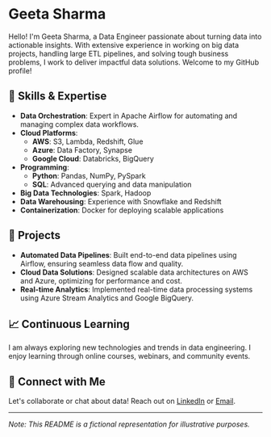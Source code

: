 # Geeta Sharma


Hello! I'm Geeta Sharma, a Data Engineer passionate about turning data into actionable insights. With extensive experience in working on big data projects, handling large ETL pipelines, and solving tough business problems, I work to deliver impactful data solutions. Welcome to my GitHub profile!

## 🚀 Skills & Expertise

- **Data Orchestration**: Expert in Apache Airflow for automating and managing complex data workflows.
- **Cloud Platforms**: 
  - **AWS**: S3, Lambda, Redshift, Glue
  - **Azure**: Data Factory, Synapse
  - **Google Cloud**: Databricks, BigQuery
- **Programming**: 
  - **Python**: Pandas, NumPy, PySpark
  - **SQL**: Advanced querying and data manipulation
- **Big Data Technologies**: Spark, Hadoop
- **Data Warehousing**: Experience with Snowflake and Redshift
- **Containerization**: Docker for deploying scalable applications

## 🌟 Projects

- **Automated Data Pipelines**: Built end-to-end data pipelines using Airflow, ensuring seamless data flow and quality.
- **Cloud Data Solutions**: Designed scalable data architectures on AWS and Azure, optimizing for performance and cost.
- **Real-time Analytics**: Implemented real-time data processing systems using Azure Stream Analytics and Google BigQuery.

## 📈 Continuous Learning

I am always exploring new technologies and trends in data engineering. I enjoy learning through online courses, webinars, and community events.

## 🤝 Connect with Me

Let's collaborate or chat about data! Reach out on [LinkedIn](https://www.linkedin.com/in/geetasharma) or [Email](mailto:geeta.sharma@example.com).

---

*Note: This README is a fictional representation for illustrative purposes.*
